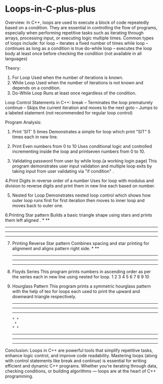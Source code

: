 # Loops-in-C-plus-plus


Overview:
In C++, loops are used to execute a block of code repeatedly based on a condition. They are essential in controlling the flow of programs, especially when performing repetitive tasks such as iterating through arrays, processing input, or executing logic multiple times.
Common types of loops include:
for loop – iterates a fixed number of times
while loop – continues as long as a condition is true
do-while loop – executes the loop body at least once before checking the condition (not available in all languages)

Theory:
1. For Loop
Used when the number of iterations is known.
2. While Loop
Used when the number of iterations is not known and depends on a condition.
3. Do-While Loop 
Runs at least once regardless of the condition.

Loop Control Statements in C++:
break – Terminates the loop prematurely
continue – Skips the current iteration and moves to the next
goto – Jumps to a labeled statement (not recommended for regular loop control)

Program Analysis:

1. Print 'SIT' 5 times
   Demonstrates a simple for loop which print "SIT" 5 times each in new line.

2. Print Even numbers from 0 to 10
   Uses conditional logic and controlled incrementing inside the loop and printseven numbers from 0 to 10.

3. Validating password from user by while loop.(a working login page)
   This program demonstrates user input validation and multiple loop exits by taking input from user validating via "if condition" .

4.Print Digits in reverse order of a number
   Uses for loop with modulus and division to reverse digits and print them in new line each based on number.

5. Nested for Loop
   Demonstrates nested loop control which shows how outer loop runs first for first iteration then moves to inner loop and moves back to outer one.

6.Printing Star pattern
   Builds a basic triangle shape using stars and prints them left aligned .
   *
   **
   ***
   ****
   *****

7. Printing Reverse Star pattern
   Combines spacing and star printing for alignment and aligns pattern right side.
       *
      **
     ***
    ****
   *****

8. Floyds Series
  This program prints numbers in ascending order as per the series each in new line using nested for loop.
  1
  2 3
  4 5 6
  7 8 9 10

9. Hourglass Pattern
    This program prints a symmetric hourglass pattern with the help of teo for loops each used to print the upward and downward triangle respectively.
    * * * * *
     * * * *
      * * *
       * *
        *
       * *
      * * *
     * * * *
    * * * * *

Conclusion:
Loops in C++ are powerful tools that simplify repetitive tasks, enhance logic control, and improve code readability. Mastering loops (along with control statements like break and continue) is essential for writing efficient and dynamic C++ programs. Whether you’re iterating through data, checking conditions, or building algorithms — loops are at the heart of C++ programming.
   
   
